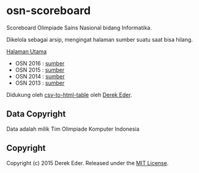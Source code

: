 # osn-scoreboard

Scoreboard Olimpiade Sains Nasional bidang Informatika.

Dikelola sebagai arsip, mengingat halaman sumber suatu saat bisa hilang.

[Halaman Utama](http://olimpiadeinformatika.com/osn-scoreboard)

* OSN 2016 : [sumber](http://osn2016.ia-toki.org/)
* OSN 2015 : [sumber](https://github.com/ia-toki/osn2015-results)
* OSN 2014 : [sumber](http://osn.if.itb.ac.id/scoreboard)
* OSN 2013 : [sumber](http://167.205.32.27/oyamasa/)

Didukung oleh [csv-to-html-table](https://github.com/derekeder/csv-to-html-table) oleh [Derek Eder](https://github.com/derekeder).

## Data Copyright

Data adalah milik Tim Olimpiade Komputer Indonesia

## Copyright

Copyright (c) 2015 Derek Eder. Released under the [MIT License](https://github.com/derekeder/csv-to-html-table/blob/master/LICENSE).
